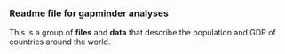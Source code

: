 ### Readme file for gapminder analyses 

This is a group of **files** and **data** that describe the population and GDP of countries around the world.

